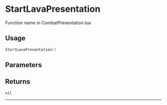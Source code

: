 # StartLavaPresentation
Function name in CombatPresentation.lua
## Usage
```lua
StartLavaPresentation()
```
## Parameters

## Returns
`nil`

---